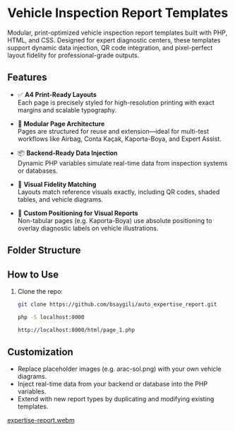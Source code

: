 # Vehicle Inspection Report Templates

Modular, print-optimized vehicle inspection report templates built with PHP, HTML, and CSS. Designed for expert diagnostic centers, these templates support dynamic data injection, QR code integration, and pixel-perfect layout fidelity for professional-grade outputs.

## Features

- ✅ **A4 Print-Ready Layouts**  
  Each page is precisely styled for high-resolution printing with exact margins and scalable typography.

- 🧩 **Modular Page Architecture**  
  Pages are structured for reuse and extension—ideal for multi-test workflows like Airbag, Conta Kaçak, Kaporta-Boya, and Expert Assist.

- 📦 **Backend-Ready Data Injection**  
  Dynamic PHP variables simulate real-time data from inspection systems or databases.

- 🎯 **Visual Fidelity Matching**  
  Layouts match reference visuals exactly, including QR codes, shaded tables, and vehicle diagrams.

- 📐 **Custom Positioning for Visual Reports**  
  Non-tabular pages (e.g. Kaporta-Boya) use absolute positioning to overlay diagnostic labels on vehicle illustrations.

## Folder Structure

## How to Use

1. Clone the repo:

   ```bash
   git clone https://github.com/bsaygili/auto_expertise_report.git
   ```

   ```bash
   php -S localhost:8000

   http://localhost:8000/html/page_1.php
   ```

## Customization

- Replace placeholder images (e.g. arac-sol.png) with your own vehicle diagrams.
- Inject real-time data from your backend or database into the PHP variables.
- Extend with new report types by duplicating and modifying existing templates.

[expertise-report.webm](https://github.com/user-attachments/assets/5880c79d-f730-4864-9972-b56aeb633500)


